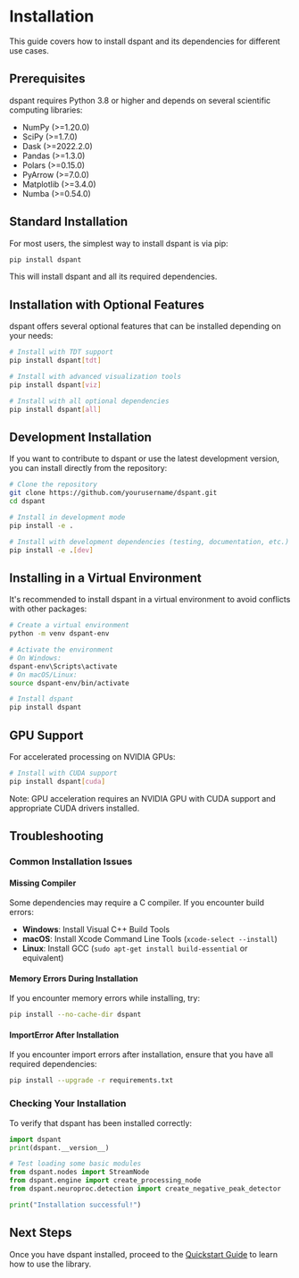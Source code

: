 # Installation

This guide covers how to install dspant and its dependencies for different use cases.

## Prerequisites

dspant requires Python 3.8 or higher and depends on several scientific computing libraries:

- NumPy (>=1.20.0)
- SciPy (>=1.7.0)
- Dask (>=2022.2.0)
- Pandas (>=1.3.0)
- Polars (>=0.15.0)
- PyArrow (>=7.0.0)
- Matplotlib (>=3.4.0)
- Numba (>=0.54.0)

## Standard Installation

For most users, the simplest way to install dspant is via pip:

```bash
pip install dspant
```

This will install dspant and all its required dependencies.

## Installation with Optional Features

dspant offers several optional features that can be installed depending on your needs:

```bash
# Install with TDT support
pip install dspant[tdt]

# Install with advanced visualization tools
pip install dspant[viz]

# Install with all optional dependencies
pip install dspant[all]
```

## Development Installation

If you want to contribute to dspant or use the latest development version, you can install directly from the repository:

```bash
# Clone the repository
git clone https://github.com/yourusername/dspant.git
cd dspant

# Install in development mode
pip install -e .

# Install with development dependencies (testing, documentation, etc.)
pip install -e .[dev]
```

## Installing in a Virtual Environment

It's recommended to install dspant in a virtual environment to avoid conflicts with other packages:

```bash
# Create a virtual environment
python -m venv dspant-env

# Activate the environment
# On Windows:
dspant-env\Scripts\activate
# On macOS/Linux:
source dspant-env/bin/activate

# Install dspant
pip install dspant
```

## GPU Support

For accelerated processing on NVIDIA GPUs:

```bash
# Install with CUDA support
pip install dspant[cuda]
```

Note: GPU acceleration requires an NVIDIA GPU with CUDA support and appropriate CUDA drivers installed.

## Troubleshooting

### Common Installation Issues

#### Missing Compiler

Some dependencies may require a C compiler. If you encounter build errors:

- **Windows**: Install Visual C++ Build Tools
- **macOS**: Install Xcode Command Line Tools (`xcode-select --install`)
- **Linux**: Install GCC (`sudo apt-get install build-essential` or equivalent)

#### Memory Errors During Installation

If you encounter memory errors while installing, try:

```bash
pip install --no-cache-dir dspant
```

#### ImportError After Installation

If you encounter import errors after installation, ensure that you have all required dependencies:

```bash
pip install --upgrade -r requirements.txt
```

### Checking Your Installation

To verify that dspant has been installed correctly:

```python
import dspant
print(dspant.__version__)

# Test loading some basic modules
from dspant.nodes import StreamNode
from dspant.engine import create_processing_node
from dspant.neuroproc.detection import create_negative_peak_detector

print("Installation successful!")
```

## Next Steps

Once you have dspant installed, proceed to the [Quickstart Guide](quickstart.md) to learn how to use the library.